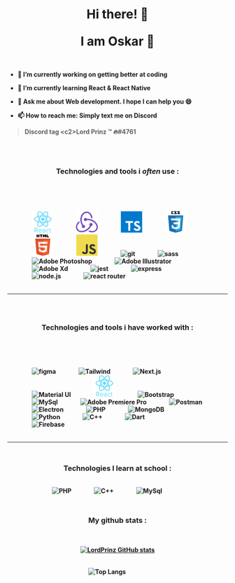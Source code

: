 


<div align="center">
  <h1><p>Hi there! 👋</p> I am <b>Oskar 🤠<b></h1>
<br/>

</div>


- 🔭 I’m currently working on <b>getting better at coding</b>

- 🌱 I’m currently learning <b>React & React Native</b>

- 💬 Ask me about <b>Web development. I hope I can help you 😄 </b>

- 📫 How to reach me: <b>Simply text me on Discord</b>

  

> Discord tag <b>\<c2>Lord Prinz ™ 🔥#4761</b>

  

<br/>

  
<br/>
<h3 align="center">Technologies and tools i <i><b>often</b></i> use : </h3>

  <br/>

<div  style="padding:3rem 3.5rem; border-bottom: 1px solid #21262d;padding-bottom:2rem;">

  

<a  href="https://reactjs.org/"  target="_blank"  style="margin-right:3rem; margin-top:3rem; text-decoration:none;">
<img  src="https://raw.githubusercontent.com/devicons/devicon/master/icons/react/react-original-wordmark.svg"  alt="react"  width="50"  height="50"  />
</a>
<a  href="https://redux.js.org"  target="_blank"  style="margin-right:3rem; margin-top:3rem; text-decoration:none;">
<img  src="https://raw.githubusercontent.com/devicons/devicon/master/icons/redux/redux-original.svg"  alt="redux"  width="50"  height="50"  />
</a>
<a  href="https://www.typescriptlang.org/"  target="_blank"  style="margin-right:3rem; margin-top:3rem; text-decoration:none;">
<img  src="https://raw.githubusercontent.com/devicons/devicon/master/icons/typescript/typescript-original.svg"  alt="typescript"  width="50"  height="50"  />
</a> 
<a  href="https://www.w3schools.com/css/"  target="_blank"  style="margin-right:3rem; text-decoration:none; margin-top:3rem;">
<img  src="https://raw.githubusercontent.com/devicons/devicon/master/icons/css3/css3-original-wordmark.svg"  alt="css3"  width="50"  height="50"  />
</a>
<a  href="https://www.w3.org/html/"  target="_blank"  style="margin-right:3rem; text-decoration:none; margin-top:3rem;">
<img  src="https://raw.githubusercontent.com/devicons/devicon/master/icons/html5/html5-original-wordmark.svg"  alt="html5"  width="50"  height="50"  />
</a>
<a  href="https://developer.mozilla.org/en-US/docs/Web/JavaScript"  target="_blank"  style="margin-right:3rem; text-decoration:none; margin-top:3rem;">
<img  src="https://raw.githubusercontent.com/devicons/devicon/master/icons/javascript/javascript-original.svg"  alt="javascript"  width="50"  height="50"  />
</a>
<a  href="https://git-scm.com/"  target="_blank"  style="margin-right:3rem; text-decoration:none;">
<img  src="https://www.vectorlogo.zone/logos/git-scm/git-scm-icon.svg"  alt="git"  width="50"  height="50"  />
</a>
<a  href="https://sass-lang.com/"  target="_blank"  style="margin-right:3rem; text-decoration:none;">
<img  src="https://upload.wikimedia.org/wikipedia/commons/thumb/9/96/Sass_Logo_Color.svg/1280px-Sass_Logo_Color.svg.png"  alt="sass"  width="50"  height="50"  />
</a>
<a  href="https://www.adobe.com/pl/products/photoshop.html"  target="_blank"  style="margin-right:3rem; text-decoration:none;">
<img  src="https://upload.wikimedia.org/wikipedia/commons/thumb/a/af/Adobe_Photoshop_CC_icon.svg/1051px-Adobe_Photoshop_CC_icon.svg.png"  alt="Adobe Photoshop"  width="50"  height="50"  />
</a>
<a  href="https://www.adobe.com/pl/products/illustrator.html"  target="_blank"  style="margin-right:3rem; text-decoration:none;">
<img  src="https://upload.wikimedia.org/wikipedia/commons/thumb/f/fb/Adobe_Illustrator_CC_icon.svg/2101px-Adobe_Illustrator_CC_icon.svg.png"  alt="Adobe Illustrator"  width="50"  height="50"  />
</a>
<a  href="https://www.adobe.com/pl/products/xd.html"  target="_blank"  style="margin-right:3rem; text-decoration:none;">
<img  src="https://upload.wikimedia.org/wikipedia/commons/thumb/c/c2/Adobe_XD_CC_icon.svg/2101px-Adobe_XD_CC_icon.svg.png"  alt="Adobe Xd"  width="50"  height="50"  />
</a>
<a  href="https://expressjs.com/"  target="_blank"  style="margin-right:3rem; margin-top:3rem; text-decoration:none;">
<img  src="https://symbols-electrical.getvecta.com/stencil_85/20_jest-icon.a8fdca0c23.png"  alt="jest"  width="50"  height="50"  />
</a>
<a  href="https://expressjs.com/"  target="_blank"  style="margin-right:3rem; margin-top:3rem; text-decoration:none;">
<img  src="https://svgur.com/i/931.svg"  alt="express"  width="50"  height="50"  />
</a> 
<a  href="https://nodejs.org/en/"  target="_blank"  style="margin-right:3rem; text-decoration:none;">
<img  src="https://seeklogo.com/images/N/nodejs-logo-FBE122E377-seeklogo.com.png"  alt="node.js"  width="50"  height="50"  />
</a>
<a  href="https://reactrouter.com/"  target="_blank"  style="margin-right:3rem; margin-top:3rem; text-decoration:none;">
<img  src="https://iconape.com/wp-content/png_logo_vector/react-router.png"  alt="react router"  width="50"  height="50"  />
</a>
</div>

  <br/>
<br/>
<h3 align="center"  style="margin-top:2rem;">Technologies and tools i <b>have worked</b> with : </h3>

  <br/>

<div  style="padding:3rem 3.5rem; border-bottom: 1px solid #21262d;padding-bottom:2rem;">
<a  href="https://www.figma.com/"  target="_blank"  style="margin-right:3rem; margin-top:3rem; text-decoration:none;">
<img  src="https://www.vectorlogo.zone/logos/figma/figma-icon.svg"  alt="figma"  width="50"  height="50"  />
</a>
<a  href="https://tailwindcss.com/"  target="_blank"  style="margin-right:3rem; text-decoration:none;">
<img  src="https://github.com/tailwindlabs.png"  alt="Tailwind"  width="50"  height="50"  />
</a>
<a  href="https://nextjs.org/"  target="_blank"  style="margin-right:3rem; margin-top:3rem; text-decoration:none;">
<img  src="https://upload.wikimedia.org/wikipedia/commons/thumb/8/8e/Nextjs-logo.svg/800px-Nextjs-logo.svg.png"  alt="Next.js"  width="80"  height="50"  />
</a>
<a  href="https://material-ui.com/"  target="_blank"  style="margin-right:3rem; margin-top:3rem; text-decoration:none;">
<img  src="https://mui.com/static/logo.png"  alt="Material UI"  width="50"  height="50"  />
</a>
<a  href="https://reactnative.dev/"  target="_blank"  style="margin-right:3rem; margin-top:3rem; text-decoration:none;">
<img  src="https://raw.githubusercontent.com/devicons/devicon/master/icons/react/react-original-wordmark.svg"  alt="React Native"  width="50"  height="50"  />
</a>
<a  href="
https://getbootstrap.com/"  target="_blank"  style="margin-right:3rem; margin-top:3rem; text-decoration:none;">
<img  src="https://upload.wikimedia.org/wikipedia/commons/thumb/b/b2/Bootstrap_logo.svg/2560px-Bootstrap_logo.svg.png"  alt="Bootstrap"  width="50"  height="50"  />
</a>
<a  href="https://www.mysql.com/"  target="_blank"  style="margin-right:3rem; margin-top:3rem; text-decoration:none;">
<img  src="https://download.logo.wine/logo/MySQL/MySQL-Logo.wine.png"  alt="MySql"  width="80"  height="50"  />
</a>
<a  href="https://www.adobe.com/pl/products/premiere.html"  target="_blank"  style="margin-right:3rem; margin-top:3rem; text-decoration:none;">
<img  src="https://upload.wikimedia.org/wikipedia/commons/thumb/f/f2/Adobe_Premiere_Pro_Logo.svg/512px-Adobe_Premiere_Pro_Logo.svg.png"  alt="Adobe Premiere Pro"  width="50"  height="50"  />
</a>
<a  href="https://www.postman.com/"  target="_blank"  style="margin-right:3rem; margin-top:3rem; text-decoration:none;">
<img  src="https://res.cloudinary.com/postman/image/upload/t_team_logo/v1/team/2893aede23f01bfcbd2319326bc96a6ed0524eba759745ed6d73405a3a8b67a8"  alt="Postman"  width="50"  height="50"  />
</a>
<a  href="https://www.electronjs.org/"  target="_blank"  style="margin-right:3rem; margin-top:3rem; text-decoration:none;">
<img  src="https://upload.wikimedia.org/wikipedia/commons/thumb/9/91/Electron_Software_Framework_Logo.svg/1024px-Electron_Software_Framework_Logo.svg.png"  alt="Electron"  width="50"  height="50"  />
</a>
<a  href="https://www.php.net/"  target="_blank"  style="margin-right:3rem; margin-top:3rem; text-decoration:none;">
<img  src="https://upload.wikimedia.org/wikipedia/commons/thumb/3/31/Webysther_20160423_-_Elephpant.svg/200px-Webysther_20160423_-_Elephpant.svg.png"  alt="PHP"  width="80"  height="50"  />
</a>
<a  href="https://www.mongodb.com/"  target="_blank"  style="margin-right:3rem; margin-top:3rem; text-decoration:none;">
<img  src="https://www.svgrepo.com/show/331488/mongodb.svg"  alt="MongoDB"  width="50"  height="50"  />
</a>
<a  href="https://www.python.org/"  target="_blank"  style="margin-right:3rem; margin-top:3rem; text-decoration:none;">
<img  src="https://upload.wikimedia.org/wikipedia/commons/thumb/c/c3/Python-logo-notext.svg/2048px-Python-logo-notext.svg.png"  alt="Python"  width="50"  height="50"  />
</a>
<a  href="https://isocpp.org/"  target="_blank"  style="margin-right:3rem; margin-top:3rem; text-decoration:none;">
<img  src="https://upload.wikimedia.org/wikipedia/commons/thumb/1/18/ISO_C%2B%2B_Logo.svg/213px-ISO_C%2B%2B_Logo.svg.png"  alt="C++"  width="50"  height="50"  />
</a>
<a  href="https://dart.dev/"  target="_blank"  style="margin-right:3rem; margin-top:3rem; text-decoration:none;">
<img  src="https://dartpad.dev/pictures/logo_dart.png"  alt="Dart"  width="50"  height="50"  />
</a>
<a  href="https://firebase.google.com/"  target="_blank"  style="margin-right:3rem; margin-top:3rem; text-decoration:none;">
<img  src="https://4.bp.blogspot.com/-rtNRVM3aIvI/XJX_U07Z-II/AAAAAAAAJXY/YpdOo490FTgdKOxM4qDG-2-EzcNFAWkKACK4BGAYYCw/s1600/logo%2Bfirebase%2Bicon.png"  alt="Firebase"  width="50"  height="50"  />
</a>
</div>

  
<br/>
<h3 align="center" style="margin-top:2rem;">Technologies I <b>learn</b> at school : </h3>
<br/>
<div align="center">
<a  href="https://www.php.net/"  target="_blank"  style="margin-right:3rem; margin-top:3rem; text-decoration:none;">
<img  src="https://upload.wikimedia.org/wikipedia/commons/thumb/3/31/Webysther_20160423_-_Elephpant.svg/200px-Webysther_20160423_-_Elephpant.svg.png"  alt="PHP"  width="80"  height="50"  />
</a>
<a  href="https://isocpp.org/"  target="_blank"  style="margin-right:3rem; margin-top:3rem; text-decoration:none;">
<img  src="https://upload.wikimedia.org/wikipedia/commons/thumb/1/18/ISO_C%2B%2B_Logo.svg/213px-ISO_C%2B%2B_Logo.svg.png"  alt="C++"  width="50"  height="50"  />
</a>
<a  href="https://www.mysql.com/"  target="_blank"  style="margin-right:3rem; margin-top:3rem; text-decoration:none;">
<img  src="https://download.logo.wine/logo/MySQL/MySQL-Logo.wine.png"  alt="MySql"  width="80"  height="50"  />
</a>
</div>

  <br/>

<h3 align="center"  style="margin:2rem auto;">My github <b>stats</b> : </h3>
<br/>
<div align="center">

<a href="https://github-readme-stats.vercel.app/api?username=LordPrinz&theme=radical"  target="_blank" >
<img src="https://github-readme-stats.vercel.app/api?username=LordPrinz&theme=radical"  alt="LordPrinz GitHub stats"/>
</a>
<br/>
 <br/>
<a  href="https://github.com/anuraghazra/github-readme-stat"  target="_blank"  style="margin-right:3rem; text-decoration:none;">
<img  src="https://github-readme-stats.vercel.app/api/top-langs/?username=LordPrinz&layout=compact&theme=radical"  alt="Top Langs"  style=" margin-top:1rem;"/>
</a>
</div>
